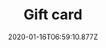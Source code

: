 ---
description:  raghvendraraghvendraraghvendraraghvendraraghvendraraghvendraraghvendraraghvendraraghvendraraghvendraraghvendraraghvendraraghvendraraghvendraraghvendraraghvendraraghvendraraghvendraraghvendraraghvendraraghvendra
  
title: Gift card
date: 2020-01-16T06:59:10.877Z
---